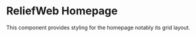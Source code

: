 ReliefWeb Homepage
==================

This component provides styling for the homepage notably its grid layout.
